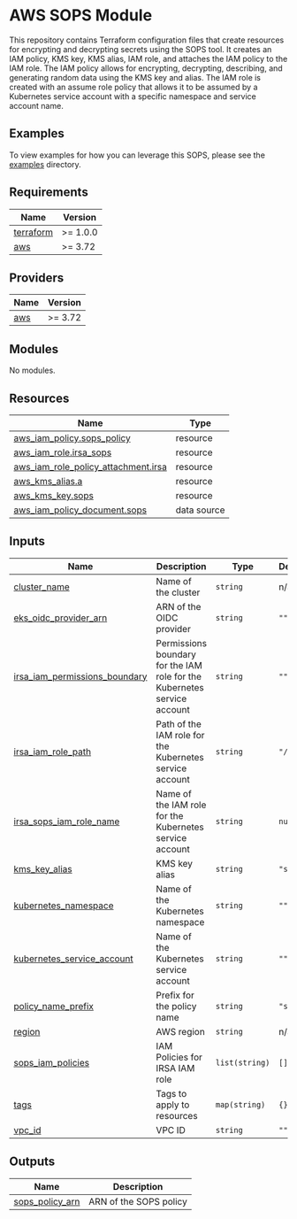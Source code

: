 # AWS SOPS Module

This repository contains Terraform configuration files that create resources for encrypting and decrypting secrets using the SOPS tool. It creates an IAM policy, KMS key, KMS alias, IAM role, and attaches the IAM policy to the IAM role. The IAM policy allows for encrypting, decrypting, describing, and generating random data using the KMS key and alias. The IAM role is created with an assume role policy that allows it to be assumed by a Kubernetes service account with a specific namespace and service account name.

## Examples

To view examples for how you can leverage this SOPS, please see the [examples](https://github.com/defenseunicorns/iac/tree/main/examples) directory.
<!-- BEGINNING OF PRE-COMMIT-TERRAFORM DOCS HOOK -->
## Requirements

| Name | Version |
|------|---------|
| <a name="requirement_terraform"></a> [terraform](#requirement\_terraform) | >= 1.0.0 |
| <a name="requirement_aws"></a> [aws](#requirement\_aws) | >= 3.72 |

## Providers

| Name | Version |
|------|---------|
| <a name="provider_aws"></a> [aws](#provider\_aws) | >= 3.72 |

## Modules

No modules.

## Resources

| Name | Type |
|------|------|
| [aws_iam_policy.sops_policy](https://registry.terraform.io/providers/hashicorp/aws/latest/docs/resources/iam_policy) | resource |
| [aws_iam_role.irsa_sops](https://registry.terraform.io/providers/hashicorp/aws/latest/docs/resources/iam_role) | resource |
| [aws_iam_role_policy_attachment.irsa](https://registry.terraform.io/providers/hashicorp/aws/latest/docs/resources/iam_role_policy_attachment) | resource |
| [aws_kms_alias.a](https://registry.terraform.io/providers/hashicorp/aws/latest/docs/resources/kms_alias) | resource |
| [aws_kms_key.sops](https://registry.terraform.io/providers/hashicorp/aws/latest/docs/resources/kms_key) | resource |
| [aws_iam_policy_document.sops](https://registry.terraform.io/providers/hashicorp/aws/latest/docs/data-sources/iam_policy_document) | data source |

## Inputs

| Name | Description | Type | Default | Required |
|------|-------------|------|---------|:--------:|
| <a name="input_cluster_name"></a> [cluster\_name](#input\_cluster\_name) | Name of the cluster | `string` | n/a | yes |
| <a name="input_eks_oidc_provider_arn"></a> [eks\_oidc\_provider\_arn](#input\_eks\_oidc\_provider\_arn) | ARN of the OIDC provider | `string` | `""` | no |
| <a name="input_irsa_iam_permissions_boundary"></a> [irsa\_iam\_permissions\_boundary](#input\_irsa\_iam\_permissions\_boundary) | Permissions boundary for the IAM role for the Kubernetes service account | `string` | `""` | no |
| <a name="input_irsa_iam_role_path"></a> [irsa\_iam\_role\_path](#input\_irsa\_iam\_role\_path) | Path of the IAM role for the Kubernetes service account | `string` | `"/"` | no |
| <a name="input_irsa_sops_iam_role_name"></a> [irsa\_sops\_iam\_role\_name](#input\_irsa\_sops\_iam\_role\_name) | Name of the IAM role for the Kubernetes service account | `string` | `null` | no |
| <a name="input_kms_key_alias"></a> [kms\_key\_alias](#input\_kms\_key\_alias) | KMS key alias | `string` | `"sops"` | no |
| <a name="input_kubernetes_namespace"></a> [kubernetes\_namespace](#input\_kubernetes\_namespace) | Name of the Kubernetes namespace | `string` | `""` | no |
| <a name="input_kubernetes_service_account"></a> [kubernetes\_service\_account](#input\_kubernetes\_service\_account) | Name of the Kubernetes service account | `string` | `""` | no |
| <a name="input_policy_name_prefix"></a> [policy\_name\_prefix](#input\_policy\_name\_prefix) | Prefix for the policy name | `string` | `"sops"` | no |
| <a name="input_region"></a> [region](#input\_region) | AWS region | `string` | n/a | yes |
| <a name="input_sops_iam_policies"></a> [sops\_iam\_policies](#input\_sops\_iam\_policies) | IAM Policies for IRSA IAM role | `list(string)` | `[]` | no |
| <a name="input_tags"></a> [tags](#input\_tags) | Tags to apply to resources | `map(string)` | `{}` | no |
| <a name="input_vpc_id"></a> [vpc\_id](#input\_vpc\_id) | VPC ID | `string` | `""` | no |

## Outputs

| Name | Description |
|------|-------------|
| <a name="output_sops_policy_arn"></a> [sops\_policy\_arn](#output\_sops\_policy\_arn) | ARN of the SOPS policy |
<!-- END OF PRE-COMMIT-TERRAFORM DOCS HOOK -->